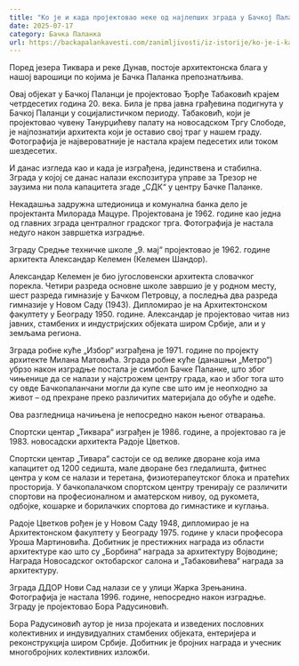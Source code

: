 ```yaml
---
title: "Ко је и када пројектовао неке од најлепших зграда у Бачкој Паланци?"
date: 2025-07-17
category: Бачка Паланка
url: https://backapalankavesti.com/zanimljivosti/iz-istorije/ko-je-i-kada-projektovao-neke-od-najlepsih-zgrada-u-backoj-palanci12/
---
```


Поред језера Тиквара и реке Дунав, постоје архитектонска блага у нашој варошици по којима је Бачка Паланка препознатљива.

Овај објекат у Бачкој Паланци је пројектовао Ђорђе Табаковић крајем четрдесетих година 20. века. Била је прва јавна грађевина подигнута у Бачкој Паланци у социјалистичком периоду. Табаковић, који је пројектовао чувену Танурџићеву палату на новосадском Тргу Слободе, је најпознатији архитекта који је оставио свој траг у нашем граду. Фотографија је највероватније је настала крајем педесетих или током шездесетих.

И данас изгледа као и када је изграђена, јединствена и стабилна. Зграда у којој се данас налази експозитура управе за Трезор не заузима ни пола капацитета згаде „СДК“ у центру Бачке Паланке.

Некадашња задружна штедионица и комунална банка дело је пројектанта Милорада Мацуре. Пројектована је 1962. године као једна од главних зграда централног градског трга. Фотографија је настала недуго након завршетка изградње.

Зграду Средње техничке школе „9. мај“ пројектовао је 1962. године архитекта Александар Келемен (Келемен Шандор).

Александар Келемен је био југословенски архитекта словачког порекла. Четири разреда основне школе завршио је у родном месту, шест разреда гимназије у Бачком Петровцу, а последња два разреда гимназије у Новом Саду (1943). Дипломирао је на Архитектонском факултету у Београду 1950. године. Александар је пројектовао читав низ јавних, стамбених и индустријских објеката широм Србије, али и у земљама региона.

Зграда робне куће „Избор“ изграђена је 1971. године по пројекту архитекте Милана Матовића. Зграда робне куће (данашњи „Метро“) убрзо након изградње постала је симбол Бачке Паланке, што због чињенице да се налази у најстрожем центру града, као и због тога што су овде Бачкопаланчани могли да купе све што им је неопходно за живот – од прехране преко различитих материјала до обуће и одеће.

Ова разгледница начињена је непосредно након њеног отварања.

Спортски центар „Тиквара“ изграђен је 1986. године, а пројектовао га је 1983. новосадски архитекта Радоје Цветков.

Спортски центар „Тивара“ састоји се од велике дворане која има капацитет од 1200 седишта, мале дворане без гледалишта, фитнес центра у ком се налази и теретана, физиотерапеутског блока и пратећих просторија. У бачкопалачком спортском центру тренирају се различити спортови на професионалном и аматерском нивоу, од рукомета, одбојке, кошарке и борилачких спортова до гимнастике и куглања.

Радоје Цветков рођен је у Новом Саду 1948, дипломирао је на Архитектонском факултету у Београду 1975. године у класи професора Уроша Мартиновића. Добитник је престижних награда из области архитектуре као што су „Борбина“ награда за архитектуру Војводине; Награда Новосадског октобарског салона и „Табаковићева“ награда за архитектуру.

Зграда ДДОР Нови Сад налази се у улици Жарка Зрењанина. Фотографија је настала 1996. године, непосредно након изградње. Зграду је пројектовао Бора Радусиновић.

Бора Радусиновић аутор је низа пројеката и изведених пословних колективних и индувидуалних стамбених објеката, ентеријера и реконструкција широм Србије. Добитник је бројних награда и учесник многобројних колективних изложби.
